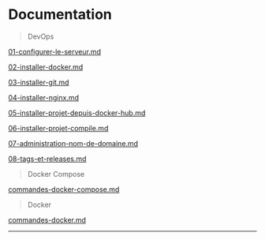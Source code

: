 # Documentation

> DevOps  

[01-configurer-le-serveur.md](https://github.com/NeoBahamut/docs-public/blob/master/devops/01-configurer-le-serveur.md)

[02-installer-docker.md](https://github.com/NeoBahamut/docs-public/blob/master/devops/02-installer-docker.md)

[03-installer-git.md](https://github.com/NeoBahamut/docs-public/blob/master/devops/03-installer-git.md)

[04-installer-nginx.md](https://github.com/NeoBahamut/docs-public/blob/master/devops/04-installer-nginx.md)

[05-installer-projet-depuis-docker-hub.md](https://github.com/NeoBahamut/docs-public/blob/master/devops/05-installer-projet-depuis-docker-hub.md)

[06-installer-projet-compile.md](https://github.com/NeoBahamut/docs-public/blob/master/devops/06-installer-projet-compile.md)

[07-administration-nom-de-domaine.md](https://github.com/NeoBahamut/docs-public/blob/master/devops/07-administration-nom-de-domaine.md)

[08-tags-et-releases.md](https://github.com/NeoBahamut/docs-private/blob/master/devops/08-tags-et-releases.md)

> Docker Compose

[commandes-docker-compose.md](https://github.com/NeoBahamut/docs-public/blob/master/docker-compose/commandes-docker-compose.md)

> Docker

[commandes-docker.md](https://github.com/NeoBahamut/docs-public/blob/master/docker/commandes-docker.md)

---
